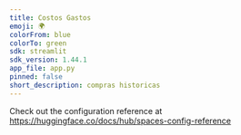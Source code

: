 ```yaml
---
title: Costos Gastos
emoji: 🌍
colorFrom: blue
colorTo: green
sdk: streamlit
sdk_version: 1.44.1
app_file: app.py
pinned: false
short_description: compras historicas
---
```


Check out the configuration reference at https://huggingface.co/docs/hub/spaces-config-reference
